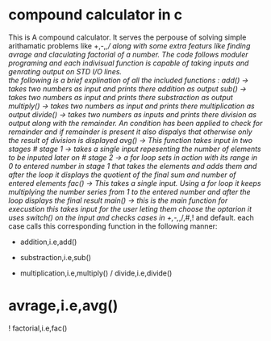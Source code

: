 # compound calculator in c
This is A compound calculator. It serves the perpouse of solving simple arithamatic problems like +,-,*,/ along with some extra featurs like finding avrage and claculating factorial of a number.
The code follows moduler programing and each indivisual function is capable of taking inputs and genrating output on STD I/O lines.\
the following is a brief explination of all the included functions :
add() -> takes two numbers as input and prints there addition as output 
sub() -> takes two numbers as input and prints there substraction as output 
multiply() -> takes two numbers as input and prints there multiplication as output
divide() -> takes two numbers as inputs and prints there division as output along with the remainder. An condition has been applied to check for remainder and if remainder is present it also dispalys that otherwise only the result of division is displayed 
avg() -> This function takes input in two stages 
\# stage 1 -> takes a single input repesenting the number of elements to be inputed later on
\# stage 2 -> a for loop sets in action with its range in 0 to entered number in stage 1 that takes the elements and adds them and after the loop it displays the quotient of the final sum and number of entered elements 
fac() -> This takes a single input. Using a for loop it keeps multiplying the number series from 1 to the entered number and after the loop displays the final result
main() -> this is the main function for execustion this takes input for the user leting them choose the optarion it uses switch() on the input and checks cases in +,-,*,/,#,! and default. each case calls this corresponding function in the following manner:
+ addition,i.e,add()
- substraction,i.e,sub()
* multiplication,i.e,multiply()
/ divide,i.e,divide()
# avrage,i.e,avg()
! factorial,i.e,fac()
